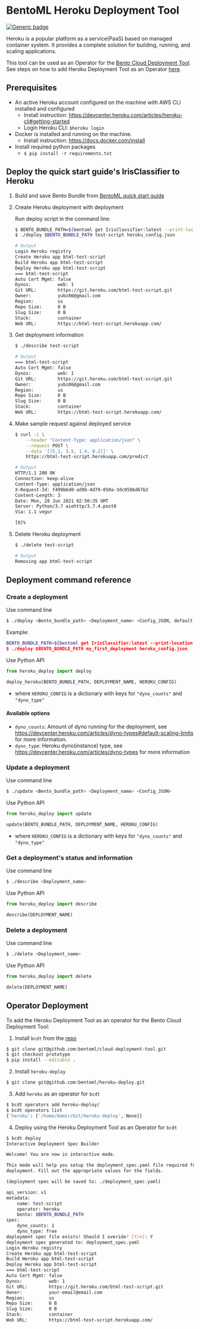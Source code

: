 # BentoML Heroku Deployment Tool

[![Generic badge](https://img.shields.io/badge/Release-Alpha-<COLOR>.svg)](https://shields.io/)

Heroku is a popular platform as a service(PaaS) based on managed container system. It provides
a complete solution for building, running, and scaling applications.

This tool can be used as an Operator for the [Bento Cloud Deployment Tool](https://github.com/bentoml/cloud-deployment-tool/tree/prototype). See steps on how to add Heroku Deployment Tool as an Operator [here](##operator-deployment). 


## Prerequisites

- An active Heroku account configured on the machine with AWS CLI installed and configured
    - Install instruction: https://devcenter.heroku.com/articles/heroku-cli#getting-started
    - Login Heroku CLI: `$heroku login`
- Docker is installed and running on the machine.
    - Install instruction: https://docs.docker.com/install
- Install required python packages
    - `$ pip install -r requirements.txt`


## Deploy the quick start guide's IrisClassifier to Heroku

1. Build and save Bento Bundle from [BentoML quick start guide](https://github.com/bentoml/BentoML/blob/master/guides/quick-start/bentoml-quick-start-guide.ipynb)

2. Create Heroku deployment with deployment

    Run deploy script in the command line:

    ```bash
    $ BENTO_BUNDLE_PATH=$(bentoml get IrisClassifier:latest --print-location -q)
    $ ./deploy $BENTO_BUNDLE_PATH test-script heroku_config.json

    # Output
    Login Heroku registry
    Create Heroku app btml-test-script
    Build Heroku app btml-test-script
    Deploy Heroku app btml-test-script
    === btml-test-script
    Auto Cert Mgmt: false
    Dynos:          web: 1
    Git URL:        https://git.heroku.com/btml-test-script.git
    Owner:          yubz86@gmail.com
    Region:         us
    Repo Size:      0 B
    Slug Size:      0 B
    Stack:          container
    Web URL:        https://btml-test-script.herokuapp.com/
    ```

3. Get deployment information

    ```bash
    $ ./describe test-script

    # Output
    === btml-test-script
    Auto Cert Mgmt: false
    Dynos:          web: 1
    Git URL:        https://git.heroku.com/btml-test-script.git
    Owner:          yubz86@gmail.com
    Region:         us
    Repo Size:      0 B
    Slug Size:      0 B
    Stack:          container
    Web URL:        https://btml-test-script.herokuapp.com/
    ```

4. Make sample request against deployed service

    ```bash
    $ curl -i \
        --header "Content-Type: application/json" \
        --request POST \
        --data '[[5.1, 3.5, 1.4, 0.2]]' \
        https://btml-test-script.herokuapp.com/predict

    # Output
    HTTP/1.1 200 OK
    Connection: keep-alive
    Content-Type: application/json
    X-Request-Id: f499b6d0-ad9b-4d79-850a-3dc058bd67b2
    Content-Length: 3
    Date: Mon, 28 Jun 2021 02:50:35 GMT
    Server: Python/3.7 aiohttp/3.7.4.post0
    Via: 1.1 vegur

    [0]%
    ```

5. Delete Heroku deployment

    ```bash
    $ ./delete test-script

    # Output
    Removing app btml-test-script
    ```

## Deployment command reference

### Create a deployment

Use command line

```bash
$ ./deploy <Bento_bundle_path> <Deployment_name> <Config_JSON, default is heroku_config.json>
```

Example:

```bash
BENTO_BUNDLE_PATH=${bentoml get IrisClassifier:latest --print-location -q)
$ ./deploy $BENTO_BUNDLE_PATH my_first_deployment heroku_config.json
```

Use Python API

```python
from heroku_deploy import deploy

deploy_heroku(BENTO_BUNDLE_PATH, DEPLOYMENT_NAME, HEROKU_CONFIG)
```
* where `HEROKU_CONFIG` is a dictionary with keys for `"dyno_counts"` and `"dyno_type"`

#### Available options

* `dyno_counts`: Amount of dyno running for the deployment, see https://devcenter.heroku.com/articles/dyno-types#default-scaling-limits for more information.
* `dyno_type`: Heroku dyno(instance) type, see https://devcenter.heroku.com/articles/dyno-types for more information

### Update a deployment

Use command line

```bash
$ ./update <Bento_bundle_path> <Deployment_name> <Config_JSON>
```

Use Python API

```python
from heroku_deploy import update

update(BENTO_BUNDLE_PATH, DEPLOYMENT_NAME, HEROKU_CONFIG)
```
* where `HEROKU_CONFIG` is a dictionary with keys for `"dyno_counts"` and `"dyno_type"`

### Get a deployment's status and information

Use command line

```bash
$ ./describe <Deployment_name>
```

Use Python API

```python
from heroku_deploy import describe

describe(DEPLOYMENT_NAME)
```

### Delete a deployment

Use command line

```bash
$ ./delete <Deployment_name>
```

Use Python API

```python
from heroku_deploy import delete

delete(DEPLOYMENT_NAME)
```

## Operator Deployment

To add the Heroku Deployment Tool as an operator for the Bento Cloud Deployment Tool:

1. Install `bcdt` from the [repo](https://github.com/bentoml/cloud-deployment-tool/tree/prototype)
```bash
$ git clone git@github.com:bentoml/cloud-deployment-tool.git
$ git checkout prototype
$ pip install --editable .
```
2. Install `heroku-deploy`
```bash
$ git clone git@github.com:bentoml/heroku-deploy.git
```
3. Add `heroku` as an operator for `bcdt`
```bash
$ bcdt operators add heroku-deploy/
$ bcdt operators list
{'heroku': ['/home/damir/Git/heroku-deploy', None]}
```
4. Deploy using the Heroku Deployment Tool as an Operator for `bcdt`
```bash
$ bcdt deploy
Interactive Deployment Spec Builder

Welcome! You are now in interactive mode.

This mode will help you setup the deployment_spec.yaml file required for
deployment. Fill out the appropriate values for the fields.

(deployment spec will be saved to: ./deployment_spec.yaml)

api_version: v1
metadata: 
    name: test-script
    operator: heroku
    bento: $BENTO_BUNDLE_PATH
spec: 
    dyno_counts: 1
    dyno_type: free
deployment spec file exists! Should I overide? [Y/n]: Y
deployment spec generated to: deployment_spec.yaml
Login Heroku registry
Create Heroku app btml-test-script
Build Heroku app btml-test-script
Deploy Heroku app btml-test-script
=== btml-test-script
Auto Cert Mgmt: false
Dynos:          web: 1
Git URL:        https://git.heroku.com/btml-test-script.git
Owner:          your-email@email.com
Region:         us
Repo Size:      0 B
Slug Size:      0 B
Stack:          container
Web URL:        https://btml-test-script.herokuapp.com/
```
